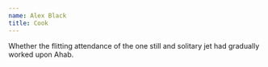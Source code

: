 ```yaml
---
name: Alex Black
title: Cook
---
```


Whether the flitting attendance of the one still and solitary jet had gradually worked upon Ahab.